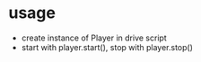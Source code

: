 # usage
- create instance of Player in drive script
- start with player.start(), stop with player.stop()
